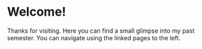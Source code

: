 # Welcome!

Thanks for visiting. Here you can find a small glimpse into my past semester. You can navigate using the linked pages to the left.



